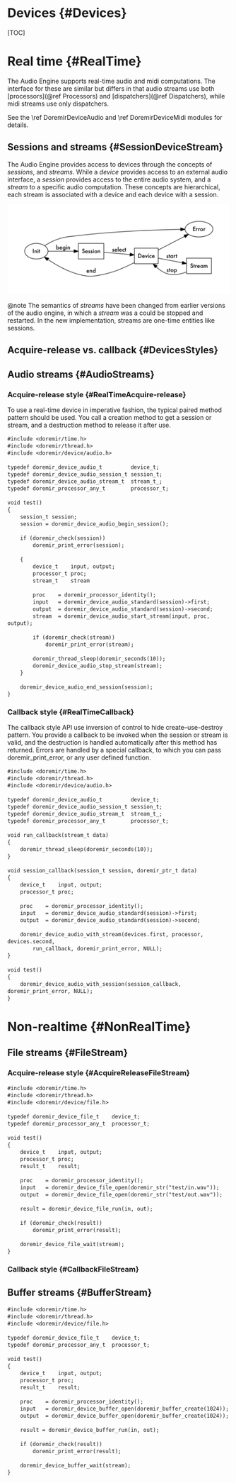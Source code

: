 
# Devices {#Devices}

[TOC]

# Real time {#RealTime}

The Audio Engine supports real-time audio and midi computations. The interface for these are similar but differs
in that audio streams use both [processors](@ref Processors) and [dispatchers](@ref Dispatchers), while midi 
streams use only dispatchers. 

See the \ref DoremirDeviceAudio and \ref DoremirDeviceMidi modules for details.

## Sessions and streams {#SessionDeviceStream}

The Audio Engine provides access to devices through the concepts of *sessions*, and *streams*. While a *device*
provides access to an external audio interface, a *session* provides access to the entire audio system, and a *stream*
to a specific audio computation. These concepts are hierarchical, each stream is associated with a device and each
device with a session.

![Device concept interactions](images/device_states.png)

@note
    The semantics of *streams* have been changed from earlier versions of the audio engine, in which a *stream* was
    a could be stopped and restarted. In the new implementation, streams are one-time entities like sessions.

## Acquire-release vs. callback {#DevicesStyles}

## Audio streams {#AudioStreams}

### Acquire-release style {#RealTimeAcquire-release}

To use a real-time device in imperative fashion, the typical paired method pattern should be used. You call 
a creation method to get a session or stream, and a destruction method to release it after use. 

~~~~~~~~~~~~~~~~~~~~~~~~~~~~~~~~~~~~~~~~{.c}
#include <doremir/time.h>
#include <doremir/thread.h>
#include <doremir/device/audio.h>

typedef doremir_device_audio_t         device_t;
typedef doremir_device_audio_session_t session_t;
typedef doremir_device_audio_stream_t  stream_t_;
typedef doremir_processor_any_t        processor_t;

void test()
{       
    session_t session;
    session = doremir_device_audio_begin_session();

    if (doremir_check(session))
        doremir_print_error(session);

    {
        device_t    input, output;
        processor_t proc;
        stream_t    stream
        
        proc    = doremir_processor_identity();
        input   = doremir_device_audio_standard(session)->first;
        output  = doremir_device_audio_standard(session)->second;        
        stream  = doremir_device_audio_start_stream(input, proc, output);

        if (doremir_check(stream))
            doremir_print_error(stream);

        doremir_thread_sleep(doremir_seconds(10));
        doremir_device_audio_stop_stream(stream);
    }

    doremir_device_audio_end_session(session);
}
~~~~~~~~~~~~~~~~~~~~~~~~~~~~~~~~~~~~~~~~


### Callback style {#RealTimeCallback}

The callback style API use inversion of control to hide create–use-destroy pattern. You provide a
callback to be invoked when the session or stream is valid, and the destruction is handled automatically
after this method has returned. Errors are handled by a special callback, to which you can pass
doremir_print_error, or any user defined function.

~~~~~~~~~~~~~~~~~~~~~~~~~~~~~~~~~~~~~~~~{.c}
#include <doremir/time.h>
#include <doremir/thread.h>
#include <doremir/device/audio.h>

typedef doremir_device_audio_t         device_t;
typedef doremir_device_audio_session_t session_t;
typedef doremir_device_audio_stream_t  stream_t_;
typedef doremir_processor_any_t        processor_t;

void run_callback(stream_t data)
{
    doremir_thread_sleep(doremir_seconds(10));
}

void session_callback(session_t session, doremir_ptr_t data)
{
    device_t    input, output;
    processor_t proc;

    proc    = doremir_processor_identity();
    input   = doremir_device_audio_standard(session)->first;
    output  = doremir_device_audio_standard(session)->second;        

    doremir_device_audio_with_stream(devices.first, processor, devices.second,
        run_callback, doremir_print_error, NULL);
}

void test()
{
    doremir_device_audio_with_session(session_callback, doremir_print_error, NULL);
}
~~~~~~~~~~~~~~~~~~~~~~~~~~~~~~~~~~~~~~~~


# Non-realtime {#NonRealTime}

## File streams {#FileStream}

### Acquire-release style {#AcquireReleaseFileStream}

~~~~~~~~~~~~~~~~~~~~~~~~~~~~~~~~~~~~~~~~{.c}
#include <doremir/time.h>
#include <doremir/thread.h>
#include <doremir/device/file.h>

typedef doremir_device_file_t    device_t;
typedef doremir_processor_any_t  processor_t;

void test()
{
    device_t    input, output;
    processor_t proc;
    result_t    result;

    proc    = doremir_processor_identity();
    input   = doremir_device_file_open(doremir_str("test/in.wav"));
    output  = doremir_device_file_open(doremir_str("test/out.wav"));

    result = doremir_device_file_run(in, out);

    if (doremir_check(result))
        doremir_print_error(result);

    doremir_device_file_wait(stream);
}
~~~~~~~~~~~~~~~~~~~~~~~~~~~~~~~~~~~~~~~~

### Callback style {#CallbackFileStream}



## Buffer streams {#BufferStream}

~~~~~~~~~~~~~~~~~~~~~~~~~~~~~~~~~~~~~~~~{.c}
#include <doremir/time.h>
#include <doremir/thread.h>
#include <doremir/device/file.h>

typedef doremir_device_file_t    device_t;
typedef doremir_processor_any_t  processor_t;

void test()
{
    device_t    input, output;
    processor_t proc;
    result_t    result;

    proc    = doremir_processor_identity();
    input   = doremir_device_buffer_open(doremir_buffer_create(1024));
    output  = doremir_device_buffer_open(doremir_buffer_create(1024));

    result = doremir_device_buffer_run(in, out);

    if (doremir_check(result))
        doremir_print_error(result);

    doremir_device_buffer_wait(stream);
}
~~~~~~~~~~~~~~~~~~~~~~~~~~~~~~~~~~~~~~~~
